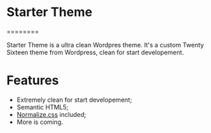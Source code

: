 # Starter Theme
========

Starter Theme is a ultra clean Wordpres theme. It's a custom Twenty Sixteen theme from Wordpress, clean for start developement. 


Features
========

- Extremely clean for start developement;
- Semantic HTML5; 
- [Normalize.css](https://github.com/necolas/normalize.css/) included;
- More is coming.

